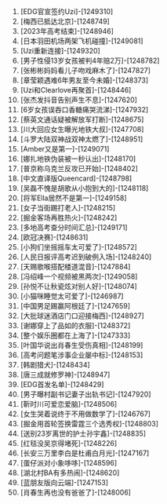 
1. [EDG官宣签约Uzi]-[1249310]
1. [梅西已抵达北京]-[1248749]
1. [2023年高考结束]-[1248946]
1. [日本羽田机场两架飞机碰撞]-[1249081]
1. [Uzi重新连接]-[1249320]
1. [男子性侵13岁女孩被判4年赔2万]-[1248782]
1. [张彬彬妈妈看儿子吻戏麻木了]-[1247827]
1. [章莹颖遇难6年男友至今未婚]-[1248373]
1. [Uzi和Clearlove再聚首]-[1248446]
1. [张杰发抖音告别声生不息]-[1247620]
1. [6岁女孩误吞口香糖痛哭流涕]-[1247932]
1. [蔡英文通话疑被解放军打断]-[1248675]
1. [川大回应女生曝光地铁大叔]-[1247708]
1. [斗罗大陆双神战双神太燃了]-[1248951]
1. [Amber又是第一]-[1249071]
1. [娜扎地铁伪装被一秒认出]-[1248170]
1. [普京称乌克兰反攻已开始]-[1248402]
1. [中文直译版Queencard]-[1248798]
1. [吴磊不愧是胡歌从小抱到大的]-[1248118]
1. [将军Ella居然不是第一]-[1249158]
1. [女子当街踢打老人]-[1248215]
1. [掘金客场再胜热火]-[1248242]
1. [多地高考查分时间汇总]-[1249171]
1. [欧冠决赛]-[1248631]
1. [小狗们坐摇摇车太可爱了]-[1248572]
1. [人民日报评高考迟到破例入场]-[1248240]
1. [天赐歌喉搭配楼道混音]-[1247884]
1. [冯绍峰一个视频被黑两次]-[1249058]
1. [孙悦不让秋瓷炫对别人好]-[1248074]
1. [小猫咪睡觉太可爱了]-[1246987]
1. [中国男足踢赢阿根廷了]-[1247659]
1. [大批球迷酒店门口迎接梅西]-[1248927]
1. [谢娜穿上了品如的衣服]-[1248372]
1. [整个娱乐圈都在上海了]-[1247333]
1. [叶国华说出肖春生受伤真相]-[1248199]
1. [高考问题笔涉事企业屡中标]-[1248153]
1. [韩剧猎犬]-[1248434]
1. [唐三成就修罗神]-[1248947]
1. [EDG首发名单]-[1248429]
1. [男子曝村副书记妻子出轨书记]-[1247920]
1. [靳时川可爱恋爱脑]-[1248506]
1. [女生哭着说终于不用做数学了]-[1246767]
1. [掘金用首轮签换雷霆三个选秀权]-[1248803]
1. [送别23岁离世的护士孙宇鑫]-[1248835]
1. [红毯没吴京得堵死]-[1248226]
1. [长安三万里李白是杜甫白月光]-[1247167]
1. [蛋仔派对小象哆哆]-[1248596]
1. [湖北村BA有多热闹]-[1248620]
1. [蓝朋友版向云端]-[1247153]
1. [肖春生再也没有爸爸了]-[1248006]